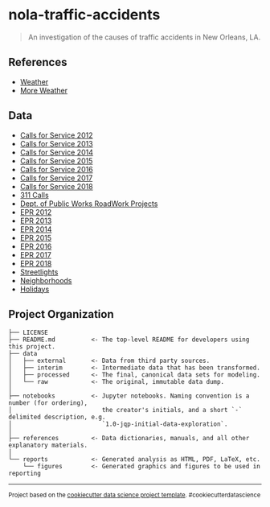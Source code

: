 # nola-traffic-accidents

> An investigation of the causes of traffic accidents in New Orleans, LA.

## References

- [Weather](https://www1.ncdc.noaa.gov/pub/data/cdo/documentation/LCD_documentation.pdf)
- [More Weather](https://www1.ncdc.noaa.gov/pub/data/ish/ish-format-document.pdf)

## Data

- [Calls for Service 2012](https://data.nola.gov/Public-Safety-and-Preparedness/Calls-for-Service-2012/rv3g-ypg7)
- [Calls for Service 2013](https://data.nola.gov/Public-Safety-and-Preparedness/Calls-for-Service-2013/5fn8-vtui)
- [Calls for Service 2014](https://data.nola.gov/Public-Safety-and-Preparedness/Calls-for-Service-2014/jsyu-nz5r)
- [Calls for Service 2015](https://data.nola.gov/Public-Safety-and-Preparedness/Calls-for-Service-2015/w68y-xmk6)
- [Calls for Service 2016](https://data.nola.gov/Public-Safety-and-Preparedness/Calls-for-Service-2016/wgrp-d3ma)
- [Calls for Service 2017](https://data.nola.gov/Public-Safety-and-Preparedness/Calls-for-Service-2017/bqmt-f3jk)
- [Calls for Service 2018](https://data.nola.gov/Public-Safety-and-Preparedness/Calls-for-Service-2018/9san-ivhk)
- [311 Calls](https://data.nola.gov/City-Administration/311-Calls-2012-Present-/3iz8-nghx)
- [Dept. of Public Works RoadWork Projects](https://data.nola.gov/Transportation-and-Infrastructure/Dept-of-Public-Works-RoadWork-Projects/gbxh-56wk)
- [EPR 2012](https://data.nola.gov/Public-Safety-and-Preparedness/Electronic-Police-Report-2012/x7yt-gfg9)
- [EPR 2013](https://data.nola.gov/Public-Safety-and-Preparedness/Electronic-Police-Report-2013/je4t-6qub)
- [EPR 2014](https://data.nola.gov/Public-Safety-and-Preparedness/Electronic-Police-Report-2014/6mst-xjhm)
- [EPR 2015](https://data.nola.gov/Public-Safety-and-Preparedness/Electronic-Police-Report-2015/9ctg-u58a)
- [EPR 2016](https://data.nola.gov/Public-Safety-and-Preparedness/Electronic-Police-Report-2016/4gc2-25he)
- [EPR 2017](https://data.nola.gov/Public-Safety-and-Preparedness/Electronic-Police-Report-2017/qtcu-97s9)
- [EPR 2018](https://data.nola.gov/Public-Safety-and-Preparedness/Electronic-Police-Report-2018/3m97-9vtw)
- [Streetlights](https://data.nola.gov/dataset/Streetlights/ut7r-kcda)
- [Neighborhoods](https://data.nola.gov/Geographic-Base-Layers/Neighborhood-Statistical-Areas/c2j2-5qdf)
- [Holidays](https://www.timeanddate.com/)

## Project Organization

    ├── LICENSE
    ├── README.md          <- The top-level README for developers using this project.
    ├── data
    │   ├── external       <- Data from third party sources.
    │   ├── interim        <- Intermediate data that has been transformed.
    │   ├── processed      <- The final, canonical data sets for modeling.
    │   └── raw            <- The original, immutable data dump.
    │
    ├── notebooks          <- Jupyter notebooks. Naming convention is a number (for ordering),
    │                         the creator's initials, and a short `-` delimited description, e.g.
    │                         `1.0-jqp-initial-data-exploration`.
    │
    ├── references         <- Data dictionaries, manuals, and all other explanatory materials.
    │
    └── reports            <- Generated analysis as HTML, PDF, LaTeX, etc.
        └── figures        <- Generated graphics and figures to be used in reporting

--------

<p><small>Project based on the <a target="_blank" href="https://drivendata.github.io/cookiecutter-data-science/">cookiecutter data science project template</a>. #cookiecutterdatascience</small></p>
